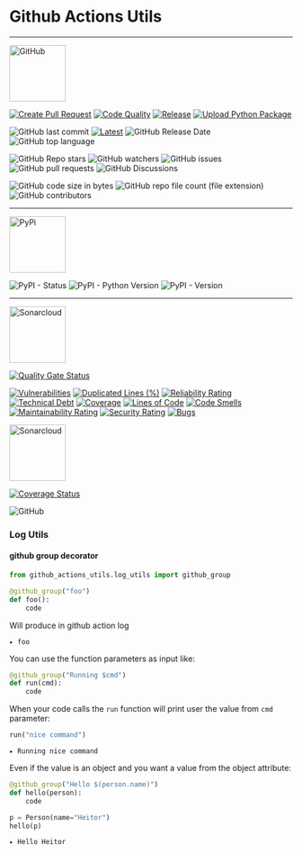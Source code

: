 # Github Actions Utils

---
<a href="https://github.com/heitorpolidoro/github_actions_utils" >
  <img src="https://pngimg.com/uploads/github/github_PNG15.png" alt="GitHub" style="height:100px;">
</a>

[![Create Pull Request](https://github.com/heitorpolidoro/github_actions_utils/actions/workflows/create.yml/badge.svg)](https://github.com/heitorpolidoro/github_actions_utils/actions/workflows/create.yml)
[![Code Quality](https://github.com/heitorpolidoro/github_actions_utils/actions/workflows/ci_cd.yml/badge.svg)](https://github.com/heitorpolidoro/github_actions_utils/actions/workflows/ci_cd.yml)
[![Release](https://github.com/heitorpolidoro/github_actions_utils/actions/workflows/release.yml/badge.svg)](https://github.com/heitorpolidoro/github_actions_utils/actions/workflows/release.yml)
[![Upload Python Package](https://github.com/heitorpolidoro/github_actions_utils/actions/workflows/python-publish.yml/badge.svg)](https://github.com/heitorpolidoro/github_actions_utils/actions/workflows/python-publish.yml)


![GitHub last commit](https://img.shields.io/github/last-commit/heitorpolidoro/github_actions_utils)
[![Latest](https://img.shields.io/github/release/heitorpolidoro/github_actions_utils.svg?label=latest)](https://github.com/heitorpolidoro/github_actions_utils/releases/latest)
![GitHub Release Date](https://img.shields.io/github/release-date/heitorpolidoro/github_actions_utils)
![GitHub top language](https://img.shields.io/github/languages/top/heitorpolidoro/github_actions_utils)

<!--
![GitHub commits since latest release (by SemVer including pre-releases)](https://img.shields.io/github/commits-since/heitorpolidoro/github_actions_utils/latest)
![GitHub commit activity (branch)](https://img.shields.io/github/commit-activity/w/heitorpolidoro/github_actions_utils)
-->

![GitHub Repo stars](https://img.shields.io/github/stars/heitorpolidoro/github_actions_utils)
![GitHub watchers](https://img.shields.io/github/watchers/heitorpolidoro/github_actions_utils)
![GitHub issues](https://img.shields.io/github/issues/heitorpolidoro/github_actions_utils)
![GitHub pull requests](https://img.shields.io/github/issues-pr/heitorpolidoro/github_actions_utils)
![GitHub Discussions](https://img.shields.io/github/discussions/heitorpolidoro/github_actions_utils)

![GitHub code size in bytes](https://img.shields.io/github/languages/code-size/heitorpolidoro/github_actions_utils)
![GitHub repo file count (file extension)](https://img.shields.io/github/directory-file-count/heitorpolidoro/github_actions_utils/github_actions_utils)
![GitHub contributors](https://img.shields.io/github/contributors-anon/heitorpolidoro/github_actions_utils)

<!--
![GitHub all releases](https://img.shields.io/github/downloads/heitorpolidoro/github_actions_utils/total)
-->
---

<a href="https://pypi.org/project/github-actions-utils/" >
  <img src="https://pypi.org/static/images/logo-large.9f732b5f.svg" alt="PyPi" style="height:100px;">
</a>

![PyPI - Status](https://img.shields.io/pypi/status/github_actions_utils)
![PyPI - Python Version](https://img.shields.io/pypi/pyversions/github_actions_utils)
![PyPI - Version](https://img.shields.io/pypi/v/github_actions_utils)
<!-- # TODO pip cache
![PyPI - Downloads](https://img.shields.io/pypi/dm/github_actions_utils)
-->

---
<a href="https://sonarcloud.io/project/overview?id=heitorpolidoro_github_actions_utils" >
  <img src="https://community.finos.org/img/vendors/sonarcloud-logo.png" alt="Sonarcloud" style="height:100px;">
</a>

[![Quality Gate Status](https://sonarcloud.io/api/project_badges/measure?project=heitorpolidoro_github_actions_utils&metric=alert_status)](https://sonarcloud.io/summary/new_code?id=heitorpolidoro_github_actions_utils)

[![Vulnerabilities](https://sonarcloud.io/api/project_badges/measure?project=heitorpolidoro_github_actions_utils&metric=vulnerabilities)](https://sonarcloud.io/summary/new_code?id=heitorpolidoro_github_actions_utils)
[![Duplicated Lines (%)](https://sonarcloud.io/api/project_badges/measure?project=heitorpolidoro_github_actions_utils&metric=duplicated_lines_density)](https://sonarcloud.io/summary/new_code?id=heitorpolidoro_github_actions_utils)
[![Reliability Rating](https://sonarcloud.io/api/project_badges/measure?project=heitorpolidoro_github_actions_utils&metric=reliability_rating)](https://sonarcloud.io/summary/new_code?id=heitorpolidoro_github_actions_utils)
[![Technical Debt](https://sonarcloud.io/api/project_badges/measure?project=heitorpolidoro_github_actions_utils&metric=sqale_index)](https://sonarcloud.io/summary/new_code?id=heitorpolidoro_github_actions_utils)
[![Coverage](https://sonarcloud.io/api/project_badges/measure?project=heitorpolidoro_github_actions_utils&metric=coverage)](https://sonarcloud.io/summary/new_code?id=heitorpolidoro_github_actions_utils)
[![Lines of Code](https://sonarcloud.io/api/project_badges/measure?project=heitorpolidoro_github_actions_utils&metric=ncloc)](https://sonarcloud.io/summary/new_code?id=heitorpolidoro_github_actions_utils)
[![Code Smells](https://sonarcloud.io/api/project_badges/measure?project=heitorpolidoro_github_actions_utils&metric=code_smells)](https://sonarcloud.io/summary/new_code?id=heitorpolidoro_github_actions_utils)
[![Maintainability Rating](https://sonarcloud.io/api/project_badges/measure?project=heitorpolidoro_github_actions_utils&metric=sqale_rating)](https://sonarcloud.io/summary/new_code?id=heitorpolidoro_github_actions_utils)
[![Security Rating](https://sonarcloud.io/api/project_badges/measure?project=heitorpolidoro_github_actions_utils&metric=security_rating)](https://sonarcloud.io/summary/new_code?id=heitorpolidoro_github_actions_utils)
[![Bugs](https://sonarcloud.io/api/project_badges/measure?project=heitorpolidoro_github_actions_utils&metric=bugs)](https://sonarcloud.io/summary/new_code?id=heitorpolidoro_github_actions_utils)


<a href="https://coveralls.io/github/heitorpolidoro/github_actions_utils">
  <img src="https://camo.githubusercontent.com/e66287f3f07172ea5536b34b3c4d02b03dee5901aecd641bb15b95549dfdd147/68747470733a2f2f73332e616d617a6f6e6177732e636f6d2f6173736574732e636f766572616c6c732e696f2f636f766572616c6c735f6c6f676f747970652d30312e706e67" alt="Sonarcloud" style="height:100px">
</a>

[![Coverage Status](https://coveralls.io/repos/github/heitorpolidoro/github_actions_utils/badge.svg?branch=master)](https://coveralls.io/github/heitorpolidoro/github_actions_utils?branch=master)

![GitHub](https://img.shields.io/github/license/heitorpolidoro/github_actions_utils)

### Log Utils
#### github group decorator
```python
from github_actions_utils.log_utils import github_group

@github_group("foo")
def foo():
    code
```
Will produce in github action log
```log
▸ foo
```
You can use the function parameters as input like:
```python
@github_group("Running $cmd")
def run(cmd):
    code
```
When your code calls the `run` function will print user the value from `cmd` parameter:
```python
run("nice command")
```
```log
▸ Running nice command
```
Even if the value is an object and you want a value from the object attribute:
```python
@github_group("Hello $(person.name)")
def hello(person):
    code
```
```python
p = Person(name="Heitor")
hello(p)
```
```log
▸ Hello Heitor
```
